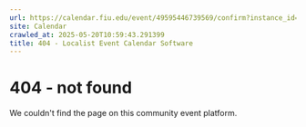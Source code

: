 ```yaml
---
url: https://calendar.fiu.edu/event/49595446739569/confirm?instance_id=49595446742643&return=https%3A%2F%2Fcalendar.fiu.edu%2Fcalendar%3Fevent_types%255B%255D%3D127587
site: Calendar
crawled_at: 2025-05-20T10:59:43.291399
title: 404 - Localist Event Calendar Software
---
```


# 404 - not found
We couldn't find the page on this community event platform.
